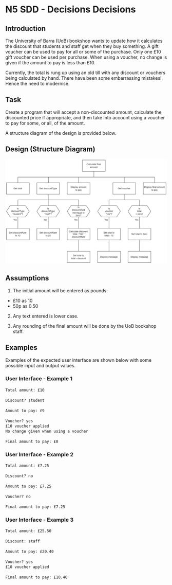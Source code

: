 # N5 SDD - Decisions Decisions

## Introduction

The University of Barra (UoB) bookshop wants to update how it calculates the discount that students and staff get when they buy something.  A gift voucher can be used to pay for all or some of the purchase.  Only one £10 gift voucher can be used per purchase.  When using a voucher, no change is given if the amount to pay is less than £10.

Currently, the total is rung up using an old till with any discount or vouchers being calculated by hand.  There have been some embarrassing mistakes!  Hence the need to modernise.

## Task

Create a program that will accept a non-discounted amount, calculate the discounted price if appropriate, and then take into account using a voucher to pay for some, or all, of the amount.

A structure diagram of the design is provided below.

## Design (Structure Diagram)

![Diagram](assets/sd.png)

## Assumptions

1. The initial amount will be entered as pounds:

* £10 as 10
* 50p as 0.50

2. Any text entered is lower case.

3. Any rounding of the final amount will be done by the UoB bookshop staff.

## Examples

Examples of the expected user interface are shown below with some possible input and output values.

### User Interface - Example 1
```
Total amount: £10

Discount? student

Amount to pay: £9

Voucher? yes
£10 voucher applied
No change given when using a voucher

Final amount to pay: £0
```

### User Interface - Example 2
```
Total amount: £7.25

Discount? no

Amount to pay: £7.25

Voucher? no

Final amount to pay: £7.25
```

### User Interface - Example 3
```
Total amount: £25.50

Discount: staff

Amount to pay: £20.40

Voucher? yes
£10 voucher applied

Final amount to pay: £10.40
```

